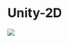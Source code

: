 # Unity-2D
<img src="https://img.shields.io/badge/Unity2D-239120?style=flat&logo=C Sharp&logoColor=white"/>
